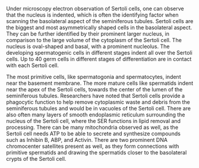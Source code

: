 Under microscopy electron observation of Sertoli cells, one can observe that the nucleus is indented, which is often the identifying factor when scanning the basolateral aspect of the seminiferous tubules. Sertoli cells are the biggest and most asymmetrically shaped cells in the basolateral aspect. They can be further identified by their prominent larger nucleus, in comparison to the large volume of the cytoplasm of the Sertoli cell. The nucleus is oval-shaped and basal, with a prominent nucleolus. The developing spermatogenic cells in different stages indent all over the Sertoli cells. Up to 40 germ cells in different stages of differentiation are in contact with each Sertoli cell.

The most primitive cells, like spermatogonia and spermatocytes, indent near the basement membrane. The more mature cells like spermatids indent near the apex of the Sertoli cells, towards the center of the lumen of the seminiferous tubules. Researchers have noted that Sertoli cells provide a phagocytic function to help remove cytoplasmic waste and debris from the seminiferous tubules and would be in vacuoles of the Sertoli cell. There are also often many layers of smooth endoplasmic reticulum surrounding the nucleus of the Sertoli cell, where the SER functions in lipid removal and processing. There can be many mitochondria observed as well, as the Sertoli cell needs ATP to be able to secrete and synthesize compounds such as Inhibin B, ABP, and Activin. There are two prominent DNA chromocenter satellites present as well, as they form connections with primitive spermatids and drawing the spermatids closer to the basolateral crypts of the Sertoli cell.